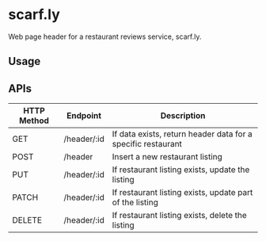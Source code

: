 # scarf.ly
Web page header for a restaurant reviews service, scarf.ly.

## Usage

## APIs
| HTTP Method  | Endpoint    | Description
| -----------  | ----------- | -------------
| GET          | /header/:id | If data exists, return header data for a specific restaurant
| POST         | /header     | Insert a new restaurant listing
| PUT          | /header/:id | If restaurant listing exists, update the listing
| PATCH        | /header/:id | If restaurant listing exists, update part of the listing
| DELETE       | /header/:id | If restaurant listing exists, delete the listing 

